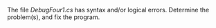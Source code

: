 The file *DebugFour1.cs* has syntax and/or logical errors.  Determine the problem(s), and fix the program.

